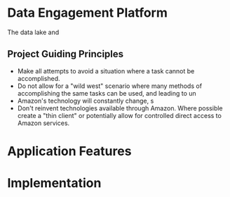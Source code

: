 # Data Engagement Platform

The data lake and 

## Project Guiding Principles
* Make all attempts to avoid a situation where a task cannot be accomplished.
* Do not allow for a "wild west" scenario where many methods of accomplishing the same tasks can be used, and leading to un
* Amazon's technology will constantly change, s
* Don't reinvent technologies available through Amazon. Where possible create a "thin client" or potentially allow for controlled direct access to Amazon services.


# Application Features

# Implementation


